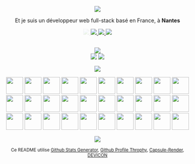 <p align="center">
    <img src="https://capsule-render.vercel.app/api?type=venom&height=150&color=0:955aae,100:24122b&text=Bonjour,%20je%20m'appelle%20Nils%20&fontColor=F0F6FC&stroke=0D1117&textBg=false&fontSize=40" />
</p>

<p align="center">
    Et je suis un développeur web full-stack basé en France, à <b>Nantes</b>
</p>

<p align="center">
    <a style="opacity: 0.1" href="https://www.linkedin.com/in/nils-moreau-thomas-2b7a95259/">
        <img src="https://img.shields.io/badge/LinkedIn-0077B5?style=for-the-badge&labelColor=black&logo=linkedin&logoColor=0077B5"/>
    </a>
    <a opacity="0" href="https://nilsmt.vercel.app">
        <img src="https://img.shields.io/badge/Portfolio-45AA55?style=for-the-badge&labelColor=black&logo=github&logoColor=45AA55"/>
    </a>
    <a opacity="0" href="mailto:nilsmoreauthomas@gmail.com">
        <img src="https://img.shields.io/badge/Contactez moi-D14836?style=for-the-badge&labelColor=black&logo=gmail&logoColor=D14836"/>
    </a>
    <a opacity="0" href="https://gitlab.univ-nantes.fr/E221936K">
        <img src="https://img.shields.io/badge/GitLab%20 Universitaire-FC6D26?style=for-the-badge&labelColor=black&logo=gitlab&logoColor=FC6D26"/>
    </a>
    <br>
    <br>
</p>

<p align="center"> 
    <img src="https://github-profile-trophy.vercel.app/?username=NilsMT&theme=darkhub&rank=-?&no-frame=false&column=-1"/><br>
    <img src="https://github-readme-stats.vercel.app/api?username=NilsMT&theme=dark&show_icons=true&hide_border=false&count_private=true"/>
    <img src="https://github-readme-stats.vercel.app/api/top-langs/?username=NilsMT&theme=dark&show_icons=true&hide_border=false&layout=compact"/>
</p>

<p align="center">
    <img src="https://capsule-render.vercel.app/api?type=soft&height=75&color=0:955aae,100:24122b&text=Les%20choses%20avec%20lesquelles%20j'ai%20travaillé&fontColor=F0F6FC&stroke=0D1117&textBg=false&fontSize=40&section=footer"/>
</p>


<p align="center">
    <img src="https://cdn.jsdelivr.net/gh/devicons/devicon@latest/icons/html5/html5-original.svg" width="45" height="45"/>
    <img src="https://cdn.jsdelivr.net/gh/devicons/devicon@latest/icons/css3/css3-original.svg" width="45" height="45"/>
    <img src="https://cdn.jsdelivr.net/gh/devicons/devicon@latest/icons/javascript/javascript-original.svg" width="45" height="45"/>
    <img src="https://cdn.jsdelivr.net/gh/devicons/devicon@latest/icons/vuejs/vuejs-original.svg" width="45" height="45"/> 
    <img src="https://cdn.jsdelivr.net/gh/devicons/devicon@latest/icons/php/php-original.svg" width="45" height="45"/>
    <img src="https://cdn.jsdelivr.net/gh/devicons/devicon@latest/icons/react/react-original.svg" width="45" height="45"/>
    <!---->
    <img src="https://cdn.jsdelivr.net/gh/devicons/devicon@latest/icons/nodejs/nodejs-original.svg" width="45" height="45"/>
    <img src="https://cdn.jsdelivr.net/gh/devicons/devicon@latest/icons/json/json-original.svg" width="45" height="45"/>
    <!---->
    <img src="https://cdn.jsdelivr.net/gh/devicons/devicon@latest/icons/sqldeveloper/sqldeveloper-original.svg" width="45" height="45"/>
    <img src="https://cdn.jsdelivr.net/gh/devicons/devicon@latest/icons/mongodb/mongodb-original.svg" width="45" height="45"/>
    <!---->
    <img src="https://cdn.jsdelivr.net/gh/devicons/devicon@latest/icons/python/python-original.svg" width="45" height="45"/>
    <img src="https://cdn.jsdelivr.net/gh/devicons/devicon@latest/icons/pypi/pypi-original.svg" width="45" height="45"/>
    <!---->
    <img src="https://cdn.jsdelivr.net/gh/devicons/devicon@latest/icons/kotlin/kotlin-original.svg" width="45" height="45"/>
    <img src="https://cdn.jsdelivr.net/gh/devicons/devicon@latest/icons/androidstudio/androidstudio-original.svg" width="45" height="45"/>
    <img src="https://cdn.jsdelivr.net/gh/devicons/devicon@latest/icons/jetbrains/jetbrains-original.svg" width="45" height="45"/>
    <img src="https://cdn.jsdelivr.net/gh/devicons/devicon@latest/icons/vscode/vscode-original.svg" width="45" height="45"/>
    <img src="https://cdn.jsdelivr.net/gh/devicons/devicon@latest/icons/visualstudio/visualstudio-original.svg" width="45" height="45"/>
    <!---->
    <img src="https://cdn.jsdelivr.net/gh/devicons/devicon@latest/icons/lua/lua-original.svg" width="45" height="45"/>
    <img src="https://cdn.jsdelivr.net/gh/devicons/devicon@latest/icons/csharp/csharp-original.svg" width="45" height="45"/>
    <img src="https://cdn.jsdelivr.net/gh/devicons/devicon@latest/icons/godot/godot-original.svg" width="45" height="45"/>
    <img src="https://cdn.jsdelivr.net/gh/devicons/devicon@latest/icons/unity/unity-original.svg" width="45" height="45"/>
    <img src="https://cdn.jsdelivr.net/gh/devicons/devicon@latest/icons/blender/blender-original.svg" width="45" height="45"/>
    <!---->
    <img src="https://cdn.jsdelivr.net/gh/devicons/devicon@latest/icons/bash/bash-original.svg" width="45" height="45"/>
    <img src="https://cdn.jsdelivr.net/gh/devicons/devicon@latest/icons/docker/docker-plain.svg" width="45" height="45"/>
    <img src="https://cdn.jsdelivr.net/gh/devicons/devicon@latest/icons/vercel/vercel-original.svg" width="45" height="45"/>
    <img src="https://cdn.jsdelivr.net/gh/devicons/devicon@latest/icons/stackoverflow/stackoverflow-original.svg" width="45" height="45"/>
    <img src="https://cdn.jsdelivr.net/gh/devicons/devicon@latest/icons/trello/trello-original.svg" width="45" height="45"/>
    <img src="https://cdn.jsdelivr.net/gh/devicons/devicon@latest/icons/git/git-original.svg" width="45" height="45"/>
    <img src="https://cdn.jsdelivr.net/gh/devicons/devicon@latest/icons/linux/linux-original.svg" width="45" height="45"/>
    <img src="https://cdn.jsdelivr.net/gh/devicons/devicon@latest/icons/figma/figma-original.svg" width="45" height="45"/>
</p>

<p align="center">
    <img src="https://capsule-render.vercel.app/api?type=soft&height=75&color=0:955aae,100:24122b&fontColor=F0F6FC&stroke=0D1117&textBg=false&fontSize=-9&section=footer">
</p>

<p align="center">
    <small>Ce README utilise 
        <a href="https://gh-stats-gen.vercel.app/">Github Stats Generator</a>, 
        <a href="https://github-profile-trophy.vercel.app/">Github Profile Throphy</a>, 
        <a href="https://capsule-render.vercel.app/">Capsule-Render</a>,
        <a href="https://devicon.dev/">DEVICON</a>
    </small>
</p>
    
